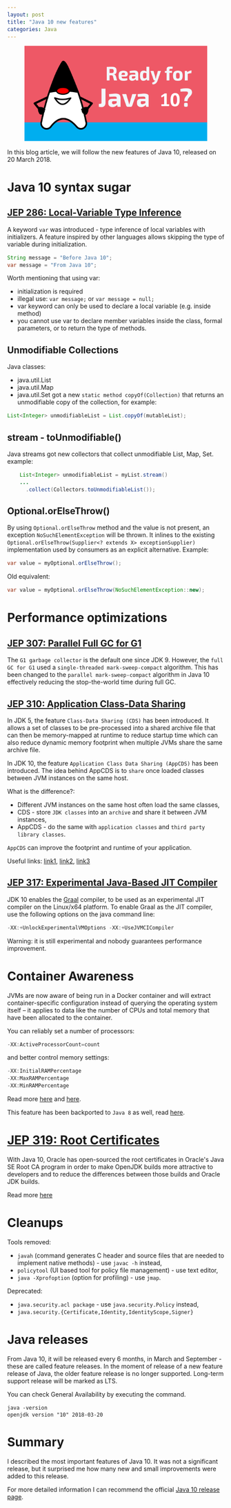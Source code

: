 ```yaml
---
layout: post
title: "Java 10 new features"
categories: Java
---
```



<figure>
  <img src="/assets/2019-02-01-java-10-new-features/java10ready.png" alt="Java 10 ready">
</figure>
In this blog article, we will follow the new features of Java 10, released on 20 March 2018.

# Java 10 syntax sugar

## [JEP 286: Local-Variable Type Inference](http://openjdk.java.net/jeps/286)

A keyword `var` was introduced - type inference of local variables with initializers. A feature inspired by other languages allows skipping the type of variable during initialization.
```java
String message = "Before Java 10";
var message = "From Java 10";
```

Worth mentioning that using var:
* initialization is required
* illegal use: `var message;` or `var message = null;`
* var keyword can only be used to declare a local variable (e.g. inside method)
* you cannot use var to declare member variables inside the class, formal parameters, or to return the type of methods.

## Unmodifiable Collections

Java classes:
* java.util.List
* java.util.Map
* java.util.Set
got a new `static method copyOf(Collection)` that returns an unmodifiable copy of the collection, for example:

```java
List<Integer> unmodifiableList = List.copyOf(mutableList);
```

## stream - toUnmodifiable()

Java streams got new collectors that collect unmodifiable List, Map, Set.
example:
```java
    List<Integer> unmodifiableList = myList.stream()
    ...
      .collect(Collectors.toUnmodifiableList());
```

## Optional.orElseThrow()
By using `Optional.orElseThrow` method and the value is not present, an exception `NoSuchElementException` will be thrown. 
It inlines to the existing `Optional.orElseThrow(Supplier<? extends X> exceptionSupplier)` implementation used by consumers as an explicit alternative.
Example: 
```java
var value = myOptional.orElseThrow();
```

Old equivalent:
```java
var value = myOptional.orElseThrow(NoSuchElementException::new);
```

# Performance optimizations

## [JEP 307: Parallel Full GC for G1](http://openjdk.java.net/jeps/307)

The `G1 garbage collector` is the default one since JDK 9. However, the `full GC for G1` used a `single-threaded mark-sweep-compact` algorithm.
This has been changed to the `parallel mark-sweep-compact` algorithm in Java 10 effectively reducing the stop-the-world time during full GC.

## [JEP 310: Application Class-Data Sharing](https://openjdk.java.net/jeps/310)

In JDK 5, the feature `Class-Data Sharing (CDS)` has been introduced. It allows a set of classes to be pre-processed into a shared archive file that can then be memory-mapped at runtime to reduce startup time which can also reduce dynamic memory footprint when multiple JVMs share the same archive file.

In JDK 10, the feature `Application Class Data Sharing (AppCDS)` has been introduced.  The idea behind AppCDS is to `share` once loaded classes between JVM instances on the same host.

What is the difference?:
* Different JVM instances on the same host often load the same classes,
* CDS - store `JDK classes` into an `archive` and share it between JVM instances,
* AppCDS - do the same with `application classes` and `third party library classes`.

`AppCDS` can improve the footprint and runtime of your application.

Useful links: [link1](https://www.linkedin.com/pulse/java-10-application-class-data-sharing-abhi-kerni/), [link2](https://www.baeldung.com/java-10-performance-improvements#application-class-data-sharing), [link3](https://medium.com/@toparvion/appcds-for-spring-boot-applications-first-contact-6216db6a4194)


## [JEP 317: Experimental Java-Based JIT Compiler](http://openjdk.java.net/jeps/317)

JDK 10 enables the [Graal](https://github.com/oracle/graal/blob/master/compiler/README.md) compiler, to be used as an experimental JIT compiler on the Linux/x64 platform.
To enable Graal as the JIT compiler, use the following options on the java command line:
```java
-XX:+UnlockExperimentalVMOptions -XX:+UseJVMCICompiler
```
Warning: it is still experimental and nobody guarantees performance improvement.

# Container Awareness
JVMs are now aware of being run in a Docker container and will extract container-specific configuration instead of querying the operating system itself – it applies to data like the number of CPUs and total memory that have been allocated to the container.

You can reliably set a number of processors:
```java
-XX:ActiveProcessorCount=count
```
and better control memory settings:
```java
-XX:InitialRAMPercentage
-XX:MaxRAMPercentage
-XX:MinRAMPercentage
```

Read more [here](https://www.docker.com/blog/improved-docker-container-integration-with-java-10/) and [here](https://medium.com/@jnsrikanth/docker-support-in-java-10-fbff28a31827).

This feature has been backported to `Java 8` as well, read [here](https://merikan.com/2019/04/jvm-in-a-container/).

# [JEP 319: Root Certificates](http://openjdk.java.net/jeps/319)

With Java 10, Oracle has open-sourced the root certificates in Oracle's Java SE Root CA program in order to make OpenJDK builds more attractive to developers and to reduce the differences between those builds and Oracle JDK builds.

Read more [here](https://dzone.com/articles/openjdk-10-now-includes-root-ca-certificates)

# Cleanups
Tools removed:
* `javah` (command generates C header and source files that are needed to implement native methods) - use `javac -h` instead,
* `policytool` (UI based tool for policy file management) - use text editor,
* `java -Xprofoption` (option for profiling) - use `jmap`.

Deprecated:
* `java.security.acl package` - use `java.security.Policy` instead,
* `java.security.{Certificate,Identity,IdentityScope,Signer}`

# Java releases

From Java 10, it will be released every 6 months, in March and September - these are called feature releases.
In the moment of release of a new feature release of Java, the older feature release is no longer supported.
Long-term support release will be marked as LTS.

You can check General Availability by executing the command.
```
java -version
openjdk version "10" 2018-03-20
```

# Summary

I described the most important features of Java 10. It was not a significant release, but it surprised me how many new and small improvements were added to this release.

For more detailed information I can recommend the official [Java 10 release page](http://openjdk.java.net/projects/jdk/10/).